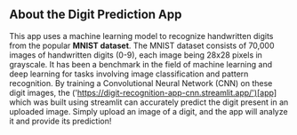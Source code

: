 ## About the Digit Prediction App

This app uses a machine learning model to recognize handwritten digits from the popular **MNIST dataset**. The MNIST dataset consists of 70,000 images of handwritten digits (0-9), each image being 28x28 pixels in grayscale. It has been a benchmark in the field of machine learning and deep learning for tasks involving image classification and pattern recognition. By training a Convolutional Neural Network (CNN) on these digit images, the ('https://digit-recognition-app-cnn.streamlit.app/')[app] which was built using streamlit can accurately predict the digit present in an uploaded image. Simply upload an image of a digit, and the app will analyze it and provide its prediction!

